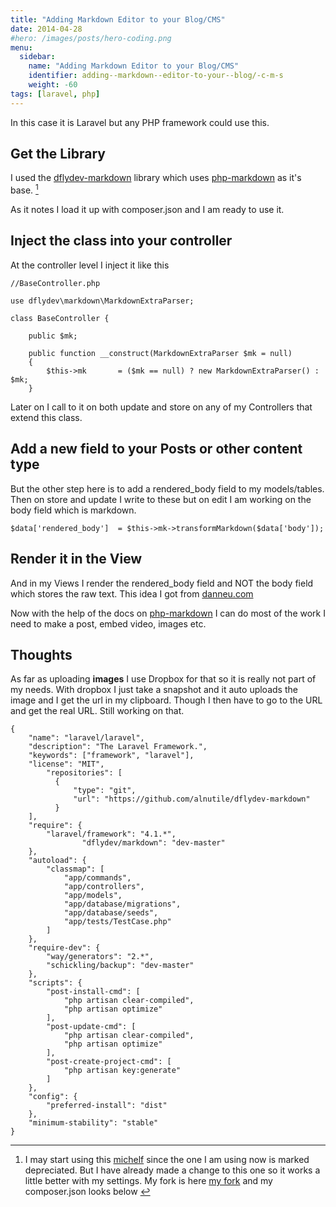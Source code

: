 ```yaml
---
title: "Adding Markdown Editor to your Blog/CMS"
date: 2014-04-28
#hero: /images/posts/hero-coding.png
menu:
  sidebar:
    name: "Adding Markdown Editor to your Blog/CMS"
    identifier: adding--markdown--editor-to-your--blog/-c-m-s
    weight: -60
tags: [laravel, php]
---
```


In this case it is Laravel but any PHP framework could use this.

## Get the Library

I used the [dflydev-markdown](https://github.com/dflydev/dflydev-markdown) library which uses [php-markdown](http://michelf.ca/projects/php-markdown/extra/) as it's base. [^1]

As it notes I load it up with composer.json and I am ready to use it.

## Inject the class into your controller

At the controller level I inject it like this

~~~
//BaseController.php

use dflydev\markdown\MarkdownExtraParser;

class BaseController {

    public $mk;

    public function __construct(MarkdownExtraParser $mk = null)
    {
        $this->mk       = ($mk == null) ? new MarkdownExtraParser() : $mk;
    }
~~~

Later on I call to it on both update and store on any of my Controllers that extend this class.

## Add a new field to your Posts or other content type 

But the other step here is to add a rendered_body field to my models/tables. Then on store and update I write to these but on edit I am working on the body field which is markdown.

~~~
$data['rendered_body']  = $this->mk->transformMarkdown($data['body']);
~~~ 

## Render it in the View

And in my Views I render the rendered_body field and NOT the body field which stores the raw text. This idea I got from [danneu.com](http://www.danneu.com/posts/9-rails-3-2-markdown-pygments-redcarpet-heroku/)

Now with the help of the docs on [php-markdown](http://michelf.ca/projects/php-markdown/extra/) I can do most of the work I need to make a post, embed video, images etc. 

## Thoughts

As far as uploading **images** I use Dropbox for that so it is really not part of my needs. With dropbox I just take a snapshot and it auto uploads the image and I get the url in my clipboard. Though I then have to go to the URL and get the real URL. Still working on that.


[^1]: I may start using this [michelf](https://github.com/michelf/php-markdown) since the one I am using now is marked depreciated. But I have already made a change to this one so it works a little better with my settings. My fork is here [my fork](https://github.com/alnutile/dflydev-markdown) and my composer.json looks below [^2]

[^2]:
~~~
{
	"name": "laravel/laravel",
	"description": "The Laravel Framework.",
	"keywords": ["framework", "laravel"],
	"license": "MIT",
        "repositories": [
          {
              "type": "git",
              "url": "https://github.com/alnutile/dflydev-markdown"
          }
    ],
	"require": {
		"laravel/framework": "4.1.*",
                "dflydev/markdown": "dev-master"
	},
	"autoload": {
		"classmap": [
			"app/commands",
			"app/controllers",
			"app/models",
			"app/database/migrations",
			"app/database/seeds",
			"app/tests/TestCase.php"
		]
	},
    "require-dev": {
        "way/generators": "2.*",
        "schickling/backup": "dev-master"
    },
	"scripts": {
		"post-install-cmd": [
			"php artisan clear-compiled",
			"php artisan optimize"
		],
		"post-update-cmd": [
			"php artisan clear-compiled",
			"php artisan optimize"
		],
		"post-create-project-cmd": [
			"php artisan key:generate"
		]
	},
	"config": {
		"preferred-install": "dist"
	},
	"minimum-stability": "stable"
}
~~~